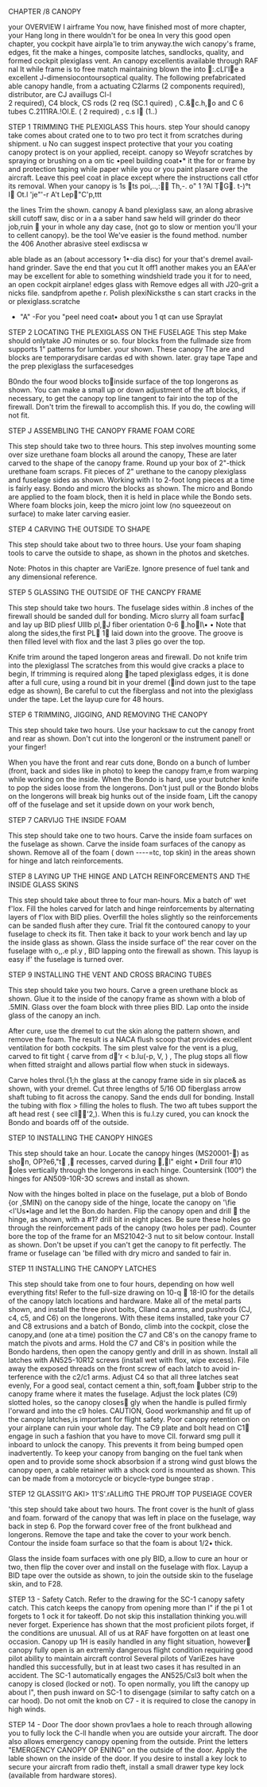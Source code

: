 CHAPTER /8 
CANOPY

your OVERVIEW I airframe You now, have finished most of more chapter, your Hang long in there wouldn't for be onea In very this good open chapter, you cockpit have airpla'le to trim anyway.the  wich canopy's frame, edges, fit the make a hinges, composite latches, sand­locks, quality, and formed cockpit plexiglass vent. An canopy excellentis available through RAF  nal
It while frame is to free match maintaining blown the into 􀀷:.cLI'l􀀻e a excellent J-dimensiocontoursoptical
quality. The following prefabricated able canopy handle, from a actuating C2larms (2 components required), distributor, are CJ avail­lugs Cl-l  
2 required), C4 block, CS rods (2 req (SC.1 quired) , C.&􀁌c.h,􀁏o and C 6 tubes C.2111RA.!Ol.E. ( 2  required) , c.s  I􀁜 (1..)

STEP 1
TRIMMING THE PLEXIGLASS
This hours. step Your should canopy take comes about crated one to to two pro­
tect it from scratches during shipment.  u
No can suggest inspect protective that your you coating canopy protect is on your applied, receipt. canopy so Weyofr
scratches by spraying or brushing on a om tic •peel building  coat•* it the for or frame by and protection taping while paper while you or you paint plas­are
over
the aircraft. Leave this peel coat in
place except where the instructions  call 
ctfor its removal. When your canopy is 1s 􀂚ts poi,..,:􀂢􀂣 Th\,-. o" 1 ?Al T􀂫G􀂭. t-)°t I􀂲 Ot.l 'je"'-r A't Lep􀂐"C'p,ttt

the lines Trim the shown. canopy A band plexiglass saw, an along abrasive skill cutoff saw, disc or in a a saber hand saw held will grinder do theor
job,ruin 􀃊 your in whole any day case, (not go to slow or mention you'll  your 
to cellent canopy). be the tool We've easier is the found method. number the 406 Another abrasive steel ex­discsa
w

able blade as an (about accessory 1•-dia disc) for your that's dremel avail­
hand grinder. Save the end that you  cut
It off1 another makes you an EAA'er may be excellent for able to something windshield trade you it for to need,
an open cockpit airplane! 
edges glass with Remove edges all with J20-grit a nicks file. sandpfrom apethe r. Polish plexi­Nicksthe  s can start cracks in the 
or plexiglass.scratche
* "A" -For you "peel need coat• about you 1 qt can use Spraylat

STEP 2
LOCATING THE PLEXIGLASS ON THE FUSELAGE
This step Make should onlytake JO minutes
or so. four blocks from the   full­made
size from supports 1" patterns for lumber. your shown. These canopy The are and blocks are temporarydisare
card­as ed with shown. later. gray tape Tape and the prep plexiglass the surfacesedges

B0ndo the four wood blocks to􀀁inside surface of the top longerons as shown. 
You can make a small up or down adjust­ment of the aft blocks, if necessary, 
to get the canopy top line tangent to 
fair into the top of the firewall. 
Don't trim the firewall to accomplish 
this. If you do, the cowling will not fit. 

STEP J 
ASSEMBLING THE CANOPY FRAME FOAM CORE 

This step should take two to three hours. This step involves mounting some over­
size urethane foam blocks all around 
the canopy, These are later carved to 
the shape of the canopy frame. Round 
up your box of 2"-thick urethane foam 
scraps. Fit pieces of 2" urethane to 
the canopy plexiglass and fuselage sides as shown. Working with l to 2-foot long pieces at a time is fairly easy. 
Bondo and micro the blocks as shown. The micro and Bondo are applied to the 
foam block, then it is held in place 
while the Bondo sets. Where foam blocks join, keep the micro joint low (no squeeze­out on surface) to make later carving 
easier. 

STEP 4 
CARVING THE OUTSIDE TO SHAPE 

This step should take about two to three hours. Use your foam shaping tools to carve the outside to shape, as shown in the photos and sketches. 

Note: Photos in this chapter are VariEze. Ignore presence of fuel tank and any 
dimensional reference. 

STEP 5 
GLASSING THE OUTSIDE OF THE CANCPY FRAME 

This step should take two hours. The 
fuselage sides within .8 inches of the firewall should be sanded dull for bond­ing. Micro slurry all foam surfac􀀜 
and lay up BID pliesf Ulllb pl,􀂺J fiber 
orientation 0-6 􀂼.ho􀃀I\• • Note that along the sides,the first PL􀃇 1􀀞 
laid down into the groove. The groove 
is then filled level with flox and the 
last 3 plies go over the top. 

Knife trim around the taped longeron areas and firewall. Do not knife trim into the plexiglassl The scratches from this would give cracks a place to begin, If trimming is required along 􀀡he taped plexiglass edges, it is done after a 
full cure, using a round bit in your 
dremel (􀀃ind down just to the tape edge as shown), Be careful to cut the fiber­glass and not into the plexiglass under the tape. Let the layup cure for 48 hours. 

STEP 6 
TRIMMING, JIGGING, AND REMOVING THE CANOPY 

This step should take two hours. Use your hacksaw to cut the canopy front 
and rear as shown. Don't cut into the longeronl or the instrument panel! or your finger! 

When you have the front and rear cuts done, Bondo on a bunch of lumber 
(front, back and sides like in photo) 
to keep the canopy fram,e from warping while working on the inside. When the Bondo is hard, use your butcher knife 
to pop the sides loose from the longerons. Don't just pull or the Bondo blobs on the longerons will break big hunks out of 
the inside foam, Lift the canopy off of the fuselage and set it upside down on your work bench, 

STEP 7 
CARVIJG THE INSIDE FOAM 

This step should take one to two hours. Carve the inside foam surfaces on the 
fuselage as shown. Carve the inside foam surfaces of the canopy as shown. 
Remove all of the foam ( down ----=tc, top skin) in the areas shown for hinge and 
latch reinforcements. 

STEP 8 
LAYING UP THE HINGE AND LATCH REINFORCEMENTS AND THE INSIDE GLASS SKINS 

This step should take about three to four 
man-hours. Mix a batch of' wet f'lox. 
Fill the holes carved for latch 
and hinge reinforcements by alternating 
layers of f'lox with BID plies. Overfill 
the holes slightly so the reinforcements 
can be sanded flush after they cure. 
Trial fit the contoured canopy to 
your fuselage to check its fit. Then 
take it back to your work bench and lay 
up the inside glass as shown. Glass the 
inside surface of' the rear cover on the 
fuselage with o,,.e pl.y , BID lapping 
onto the firewall as shown. This layup 
is easy if' the fuselage is turned over. 

STEP 9
INSTALLING THE VENT AND CROSS BRACING TUBES 

This step should take you two hours. 
Carve a green urethane block as shown. 
Glue it to the inside of the canopy frame as shown with a blob of .5MIN. Glass 
over the foam block with three plies 
BID. Lap onto the inside glass of the 
canopy an inch. 

After cure, use the dremel to cut 
the skin along the pattern shown, and 
remove the foam. The result is a NACA 
flush scoop that provides excellent 
ventilation for both cockpits. The sim­
plest valve for the vent is a plug, carved 
to fit tight { carve from d􀀅'r \< b.lu(-p, V, ) , 
The plug stops all flow when fitted straight and allows partial flow when stuck in 
sideways. 

Carve holes throl.{1;h the glass at the canopy frame side in six place& as shown, with your dremel. Cut three lengths of 5/16 OD fiberglass arrow shaft tubing 
to fit across the canopy. Sand the ends dull for bonding. Install the tubing 
with flox > filling the holes to 
flush. The two aft tubes support the 
aft head rest { see cll􀁚􀁛'2,). When this 
is fu.l.zy cured, you can knock the Bondo 
and boards off of the outside. 

STEP 10 
INSTALLING THE CANOPY HINGES

This step should take an hour. Locate 
the canopy hinges (MS20001-􀀦) as sho􀀨n, OP?e6,"t􀁬 ,􀁮 recesses, carved during 
􀀫,􀀭l" eight • Drill four #10 􀀴oles verti­cally through the longerons in each 
hinge. Countersink (100°) the hinges for AN509-10R-3O screws and install as 
shown. 

Now with the hinges bolted in place on the fuselage, put a blob of Bondo 
{or ,SMIN) on the canopy side of the hinge, locate the canopy on '\fie <l'Us•lage and let the Bon.do harden. Flip the canopy open and drill 􀁖 the hinge, as shown, with a #1? drill bit in eight places. Be sure these holes go through the rein­forcement pads of the canopy (two holes per pad). Counter bore the top of the frame for an MS21042-3 nut to sit below contour. Install as shown. Don't be upset if you can't get the canopy to fit perfectly. The frame or fuselage can 
'be filled with dry micro and sanded to fair in. 

STEP 11 
INSTALLING THE CANOPY LATCHES

This step should take from one to four hours, depending on how well everything fits! Refer to the full-size drawing 
on 10-q 􀂂 18-IO for the details of the canopy latch locations and hardware. 
Make all of the metal parts shown, and install the three pivot bolts, Clland ca.arms, and pushrods (CJ, c4, c5, and C6) on the longerons. With these items installed, take your C7 and C8 extrusions and a batch of Bondo, climb into the cock­pit, close the canopy,and (one at·a time) 
position the C7 and C8's on the canopy frame to match the pivots and arms. Hold the C7 and C8's in position while the Bondo hardens, then open the canopy gently and drill in as shown. Install all latches with AN525-10R12 screws 
(install wet with flox, wipe excess). File away the exposed threads on the front screw of each latch to avoid in­terference with the c2/c1 arms. 
Adjust C4 so that all three latches seat evenly, For a good seal, contact 
cement a thin, soft,foam 􀀠ubber strip to the canopy frame where it mates the fuselage. Adjust the lock plates (C9) slotted holes, so the canopy closes􀀢 gly when the handle is pulled firmly l'orward and into the c9 holes. 
CAUTION, Good workmanship and fit up of the canopy latches,is important for flight safety. Poor canopy reten­tion on your airplane can ruin your whole day. 
The C9 plate and bolt head on C1􀀩 engage in such a fashion that you have to move Cll. forward smg pull it inboard to unlock the canopy. This prevents it from being bumped open inadvertently. 
To keep your canopy from banging on the fuel tank when open and to provide some shock absorbsion if a strong wind gust blows the canopy open, a cable retainer with a shock cord is mounted as shown. This can be made from a motorcycle or bicycle-type bungee strap . 

STEP 12 
GLASSI1'G AKI> 11'S'.rALLiftG THE PROJff TOP PUSEIAGE COVER 

'this step should take about two hours. 
The front cover is the hunlt of glass and 
foam. forward of the canopy that was left in place on the fuselage, way back in 
step 6. Pop the forward cover free of the front bulkhead and longerons. Remove the tape and take the cover to your work bench. Contour the inside foam surface so that 
the foam is about 1/2• thick. 

Glass the inside foam surfaces with one 
ply BID, a.llow to cure an hour or two, then 
flip the cover over and install on the fuselage with flox. Layup a BID tape over the outside as shown, to join the outside skin to the 
fuselage skin, and to F28. 

STEP 13 - Safety Catch. 
Refer to the drawing for the SC-1 canopy safety catch. 
This catch keeps the canopy from opening more than 
l" if the pi 1 ot forgets to 1 ock it for takeoff. Do 
not skip this installation thinking you.will never 
forget. Experience has shown that the most proficient 
pilots forget, if the conditions are unusual. All 
of us at RAF have forgotten on at least one occasion. 
Canopy up 1H is easily handled in any flight situation, 
however􀂁 canopy fully open is an extremly dangerous 
flight condition requiring good pilot ability to maintain aircraft control Several pilots of VariEzes have 
handled this successfully, but in at least two cases 
it has resulted in an accident. The SC-1 automatically engages the AN525/Csl3 bolt when the canopy is closed 
(locked or not). To open normally, you lift the 
canopy up about l", then push inward on SC-1 to disengage (similar to safty catch on a car hood). 
Do not omit the knob on C7 - it is required to close 
the canopy in high winds.

STEP 14 - Door 
The door shown prov1aes a hole to reach through allowing you to fully lock the C-ll handle when you are outside your aircraft. The door also allows emergency canopy 
opening from the outside. Print the letters "EMERGENCY CANOPY OP ENING" on the outside of the door. Apply 
the lable shown on the inside of the door. 
If you desire to install a key lock to secure your 
aircraft from radio theft, install a small drawer­
type key lock (available from hardware stores). 
